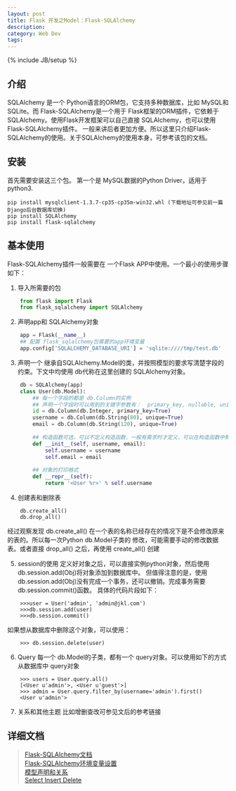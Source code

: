 ```yaml
---
layout: post
title: Flask 开发之Model：Flask-SQLAlchemy
description: 
category: Web Dev
tags: 
---
```

{% include JB/setup %}

## 介绍
SQLAlchemy 是一个 Python语言的ORM包，它支持多种数据库，比如 MySQL和 SQLite。而 Flask-SQLAlchemy是一个用于
Flask框架的ORM插件，它依赖于 SQLAlchemy。使用Flask开发框架可以自己直接 SQLAlchemy，也可以使用Flask-SQLAlchemy插件。
一般来讲后者更加方便。所以这里只介绍Flask-SQLAlchemy的使用。关于SQLAlchemy的使用本身，可参考该包的文档。

## 安装
首先需要安装这三个包。 第一个是 MySQL数据的Python Driver，适用于python3.

    pip install mysqlclient-1.3.7-cp35-cp35m-win32.whl (下载地址可参见前一篇Django后台数据库切换)
    pip install SQLAlchemy
    pip install flask-sqlalchemy

## 基本使用
Flask-SQLAlchemy插件一般需要在 一个Flask APP中使用。一个最小的使用步骤如下：
1. 导入所需要的包

```python
    from flask import Flask
    from flask_sqlalchemy import SQLAlchemy
```
2. 声明app和 SQLAlchemy对象

```python
    app = Flask(__name__)
    ## 配置 flask_sqlalchemy包需要的app环境变量
    app.config['SQLALCHEMY_DATABASE_URI'] = 'sqlite:////tmp/test.db'
```
3. 声明一个 继承自SQLAlchemy.Model的类，并按照模型的要求写清楚字段的约束。下文中均使用 db代称在这里创建的 SQLAlchemy对象。

```python
    db = SQLAlchemy(app)
    class User(db.Model):
        ## 每一个字段的都是 db.Column的实例
        ## 声明一个字段时可以用到的关键字参数有：  primary_key, nullable, unique
        id = db.Column(db.Integer, primary_key=True)
        username = db.Column(db.String(80), unique=True)
        email = db.Column(db.String(120), unique=True)
        
        ## 构造函数可选，可以不定义构造函数，一般有需求时才定义，可以在构造函数中制定 字段的默认值等
        def __init__(self, username, email):
            self.username = username
            self.email = email
        
        ## 对象的打印格式
        def __repr__(self):
            return '<User %r>' % self.username
```
4. 创建表和删除表

```
    db.create_all() 
    db.drop_all()
```

经过观察发现 db.create_all() 在一个表的名称已经存在的情况下是不会修改原来的表的。所以每一次Python db.Model子类的
修改，可能需要手动的修改数据表。或者直接 drop_all() 之后，再使用 create_all() 创建

5. session的使用
定义好对象之后，可以直接实例python对象，然后使用 db.session.add(Obj)将对象添加到数据库中。
但值得注意的是，使用 db.session.add(Obj)没有完成一个事务，还可以撤销。完成事务需要 db.session.commit()函数。
具体的代码片段如下：

```
    >>>user = User('admin', 'admin@jkl.com')
    >>>db.session.add(user)
    >>>db.session.commit()
```

如果想从数据库中删除这个对象，可以使用：
```
    >>> db.session.delete(user)
```

6. Query
每一个 db.Model的子类，都有一个 query对象。可以使用如下的方式从数据库中 query对象

```
    >>> users = User.query.all()
    [<User u'admin'>, <User u'guest'>]
    >>> admin = User.query.filter_by(username='admin').first()
    <User u'admin'>
```
7. 关系和其他主题 比如增删查改可参见文后的参考链接

## 详细文档
>[Flask-SQLAlchemy文档](http://flask-sqlalchemy.pocoo.org/2.1/)  
>[Flask-SQLAlchemy环境变量设置](http://flask-sqlalchemy.pocoo.org/2.1/config/)  
>[模型声明和关系](http://flask-sqlalchemy.pocoo.org/2.1/models/)  
>[Select Insert Delete](http://flask-sqlalchemy.pocoo.org/2.1/queries/)  
